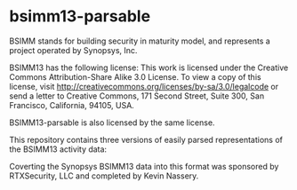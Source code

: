 # bsimm13-parsable

BSIMM stands for building security in maturity model, and represents a project operated by Synopsys, Inc. 

BSIMM13 has the following license:
This work is licensed under the Creative Commons Attribution-Share Alike 3.0 License. To view a copy of this license, visit http://creativecommons.org/licenses/by-sa/3.0/legalcode or send a letter to Creative Commons, 171 Second Street, Suite 300, San Francisco, California, 94105, USA.

BSIMM13-parsable is also licensed by the same license.

This repository contains three versions of easily parsed representations of the BSIMM13 activity data:


Coverting the Synopsys BSIMM13 data into this format was sponsored by RTXSecurity, LLC and completed by Kevin Nassery.
